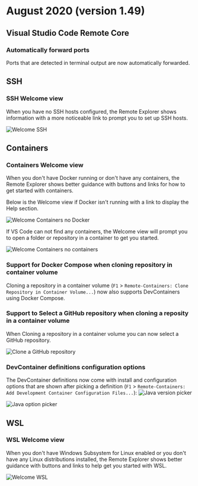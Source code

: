# August 2020 (version 1.49)

## Visual Studio Code Remote Core

### Automatically forward ports

Ports that are detected in terminal output are now automatically forwarded.

## SSH

### SSH Welcome view

When you have no SSH hosts configured, the Remote Explorer shows information with a more noticeable link to prompt you to set up SSH hosts.

![Welcome SSH](images/1_49/welcome-ssh.png)

## Containers

### Containers Welcome view

When you don't have Docker running or don't have any containers, the Remote Explorer shows better guidance with buttons and links for how to get started with containers.

Below is the Welcome view if Docker isn't running with a link to display the Help section.

![Welcome Containers no Docker](images/1_49/welcome-containers-no-docker.gif)

If VS Code can not find any containers, the Welcome view will prompt you to open a folder or repository in a container to get you started.

![Welcome Containers no containers](images/1_49/welcome-containers-docker.png)

### Support for Docker Compose when cloning repository in container volume

Cloning a repository in a container volume (`F1` > `Remote-Containers: Clone Repository in Container Volume...`) now also supports DevContainers using Docker Compose.

### Support to Select a GitHub repository when cloning a reposity in a container volume

When Cloning a repository in a container volume you can now select a GitHub repository.

![Clone a GitHub repository](images/1_49/clone-github-repo.png)


### DevContainer definitions configuration options

The DevContainer definitions now come with install and configuration options that are shown after picking a definition (`F1` > `Remote-Containers: Add Development Container Configuration Files...`):
![Java version picker](images/1_49/java-version-picker.png)

![Java option picker](images/1_49/java-option-picker.png)

## WSL

### WSL Welcome view

When you don't have Windows Subsystem for Linux enabled or you don't have any Linux distributions installed, the Remote Explorer shows better guidance with buttons and links to help get you started with WSL.

![Welcome WSL](images/1_49/welcome-wsl.png)
